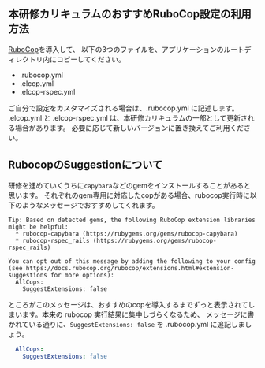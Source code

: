 ## 本研修カリキュラムのおすすめRuboCop設定の利用方法
[RuboCop](https://github.com/rubocop/rubocop)を導入して、
以下の3つのファイルを、アプリケーションのルートディレクトリ内にコピーしてください。

- .rubocop.yml
- .elcop.yml
- .elcop-rspec.yml

ご自分で設定をカスタマイズされる場合は、.rubocop.yml に記述します。
.elcop.yml と .elcop-rspec.yml は、本研修カリキュラムの一部として更新される場合があります。
必要に応じて新しいバージョンに置き換えてご利用ください。

## RubocopのSuggestionについて
研修を進めていくうちに`capybara`などのgemをインストールすることがあると思います。
それぞれのgem専用に対応したcopがある場合、rubocop実行時に以下のようなメッセージでおすすめしてくれます。

```
Tip: Based on detected gems, the following RuboCop extension libraries might be helpful:
  * rubocop-capybara (https://rubygems.org/gems/rubocop-capybara)
  * rubocop-rspec_rails (https://rubygems.org/gems/rubocop-rspec_rails)

You can opt out of this message by adding the following to your config (see https://docs.rubocop.org/rubocop/extensions.html#extension-suggestions for more options):
  AllCops:
    SuggestExtensions: false
```

ところがこのメッセージは、おすすめのcopを導入するまでずっと表示されてしまいます。本来の rubocop 実行結果に集中しづらくなるため、
メッセージに書かれている通りに、`SuggestExtensions: false` を .rubocop.yml に追記しましょう。

```yml
  AllCops:
    SuggestExtensions: false 
```
